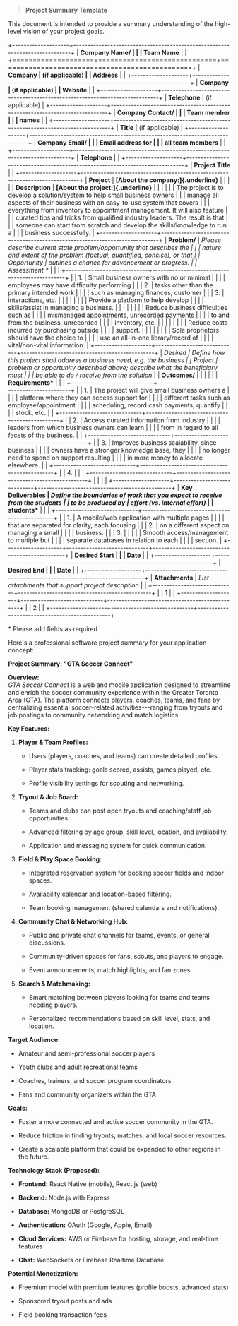 > **Project Summary Template**

This document is intended to provide a summary understanding of the
high-level vision of your project goals.

+--------------------+-----------------------------------------------------------------------------+
| **Company Name/    |                                                                             |
| Team Name**        |                                                                             |
+====================+=============================+===============================================+
| **Company          | (if applicable)                                                             |
| Address**          |                                                                             |
+--------------------+-----------------------------------------------------------------------------+
| **Company          | (if applicable)                                                             |
| Website**          |                                                                             |
+--------------------+-----------------------------------------------------------------------------+
| **Telephone**      | (if applicable)                                                             |
+--------------------+-----------------------------------------------------------------------------+
| **Company Contact/ |                                                                             |
| Team member        |                                                                             |
| names**            |                                                                             |
+--------------------+-----------------------------------------------------------------------------+
| **Title**          | (if applicable)                                                             |
+--------------------+-----------------------------------------------------------------------------+
| **Company Email/   |                                                                             |
| Email address for  |                                                                             |
| all team members** |                                                                             |
+--------------------+-----------------------------------------------------------------------------+
| **Telephone**      |                                                                             |
+--------------------+-----------------------------------------------------------------------------+
| **Project Title**  |                                                                             |
+--------------------+-----------------------------------------------------------------------------+
| **Project**        | **[About the company:]{.underline}**                                        |
|                    |                                                                             |
| **Description**    | **[About the project:]{.underline}**                                        |
|                    |                                                                             |
|                    | The project is to develop a solution/system to help small business owners   |
|                    | manage all aspects of their business with an easy-to-use system that covers |
|                    | everything from inventory to appointment management. It will also feature   |
|                    | curated tips and tricks from qualified industry leaders. The result is that |
|                    | someone can start from scratch and develop the skills/knowledge to run a    |
|                    | business successfully.                                                      |
+--------------------+-----------------------------------------------------------------------------+
| **Problem/**       | *Please describe current state problem/opportunity that describes the       |
|                    | nature and extent of the problem (factual, quantified, concise), or that    |
| **Opportunity      | outlines a chance for advancement or progress.*                             |
| Assessment \***    |                                                                             |
|                    +-----------------------------+-----------------------------------------------+
|                    | 1\.                         | Small business owners with no or minimal      |
|                    |                             | employees may have difficulty performing      |
|                    | 2\.                         | tasks other than the primary intended work    |
|                    |                             | such as managing finances, customer           |
|                    | 3\.                         | interactions, etc.                            |
|                    |                             |                                               |
|                    |                             | Provide a platform to help develop            |
|                    |                             | skills/assist in managing a business.         |
|                    |                             |                                               |
|                    |                             | Reduce business difficulties such as          |
|                    |                             | mismanaged appointments, unrecorded payments  |
|                    |                             | to and from the business, unrecorded          |
|                    |                             | inventory, etc.                               |
|                    |                             |                                               |
|                    |                             | Reduce costs incurred by purchasing outside   |
|                    |                             | support.                                      |
|                    |                             |                                               |
|                    |                             | Sole proprietors should have the choice to    |
|                    |                             | use an all-in-one library/record of           |
|                    |                             | vital/non-vital information.                  |
+--------------------+-----------------------------+-----------------------------------------------+
| **Desired          | *Define how this project shall address a business need, e.g. the business   |
| Project**          | problem or opportunity described above; describe what the beneficiary must  |
|                    | be able to do / receive from the solution*                                  |
| **Outcomes/**      |                                                                             |
|                    |                                                                             |
| **Requirements\*** |                                                                             |
|                    +-----------------------------+-----------------------------------------------+
|                    | 1\.                         | The project will give small business owners a |
|                    |                             | platform where they can access support for    |
|                    |                             | different tasks such as employee/appointment  |
|                    |                             | scheduling, record cash payments, quantify    |
|                    |                             | stock, etc.                                   |
|                    +-----------------------------+-----------------------------------------------+
|                    | 2\.                         | Access curated information from industry      |
|                    |                             | leaders from which business owners can learn  |
|                    |                             | from in regard to all facets of the business. |
|                    +-----------------------------+-----------------------------------------------+
|                    | 3\.                         | Improves business scalability, since business |
|                    |                             | owners have a stronger knowledge base, they   |
|                    |                             | no longer need to spend on support resulting  |
|                    |                             | in more money to allocate elsewhere.          |
|                    +-----------------------------+-----------------------------------------------+
|                    | 4\.                         |                                               |
|                    +-----------------------------+-----------------------------------------------+
|                    |                             |                                               |
+--------------------+-----------------------------+-----------------------------------------------+
| **Key Deliverables | *Define the boundaries of work that you expect to receive from the students |
| to be produced by  | effort (vs. internal effort)*                                               |
| students\***       |                                                                             |
|                    +-----------------------------+-----------------------------------------------+
|                    | 1\.                         | A mobile/web application with multiple pages  |
|                    |                             | that are separated for clarity, each focusing |
|                    | 2\.                         | on a different aspect on managing a small     |
|                    |                             | business.                                     |
|                    | 3\.                         |                                               |
|                    |                             | Smooth access/management to multiple but      |
|                    |                             | separate databases in relation to each        |
|                    |                             | section.                                      |
+--------------------+-----------------------------+-----------------------------------------------+
| **Desired Start    |                                                                             |
| Date**             |                                                                             |
+--------------------+-----------------------------------------------------------------------------+
| **Desired End      |                                                                             |
| Date**             |                                                                             |
+--------------------+-----------------------------------------------------------------------------+
| **Attachments**    | *List attachments that support project description*                         |
|                    +-----------------------------+-----------------------------------------------+
|                    | 1                           |                                               |
+--------------------+-----------------------------+-----------------------------------------------+
|                    | 2                           |                                               |
+--------------------+-----------------------------+-----------------------------------------------+

\* Please add fields as required

Here's a professional software project summary for your application
concept:

**Project Summary: \"GTA Soccer Connect\"**

**Overview:**\
*GTA Soccer Connect* is a web and mobile application designed to
streamline and enrich the soccer community experience within the Greater
Toronto Area (GTA). The platform connects players, coaches, teams, and
fans by centralizing essential soccer-related activities---ranging from
tryouts and job postings to community networking and match logistics.

**Key Features:**

1.  **Player & Team Profiles:**

    - Users (players, coaches, and teams) can create detailed profiles.

    - Player stats tracking: goals scored, assists, games played, etc.

    - Profile visibility settings for scouting and networking.

2.  **Tryout & Job Board:**

    - Teams and clubs can post open tryouts and coaching/staff job
      opportunities.

    - Advanced filtering by age group, skill level, location, and
      availability.

    - Application and messaging system for quick communication.

3.  **Field & Play Space Booking:**

    - Integrated reservation system for booking soccer fields and indoor
      spaces.

    - Availability calendar and location-based filtering.

    - Team booking management (shared calendars and notifications).

4.  **Community Chat & Networking Hub:**

    - Public and private chat channels for teams, events, or general
      discussions.

    - Community-driven spaces for fans, scouts, and players to engage.

    - Event announcements, match highlights, and fan zones.

5.  **Search & Matchmaking:**

    - Smart matching between players looking for teams and teams needing
      players.

    - Personalized recommendations based on skill level, stats, and
      location.

**Target Audience:**

- Amateur and semi-professional soccer players

- Youth clubs and adult recreational teams

- Coaches, trainers, and soccer program coordinators

- Fans and community organizers within the GTA

**Goals:**

- Foster a more connected and active soccer community in the GTA.

- Reduce friction in finding tryouts, matches, and local soccer
  resources.

- Create a scalable platform that could be expanded to other regions in
  the future.

**Technology Stack (Proposed):**

- **Frontend:** React Native (mobile), React.js (web)

- **Backend:** Node.js with Express

- **Database:** MongoDB or PostgreSQL

- **Authentication:** OAuth (Google, Apple, Email)

- **Cloud Services:** AWS or Firebase for hosting, storage, and
  real-time features

- **Chat:** WebSockets or Firebase Realtime Database

**Potential Monetization:**

- Freemium model with premium features (profile boosts, advanced stats)

- Sponsored tryout posts and ads

- Field booking transaction fees
